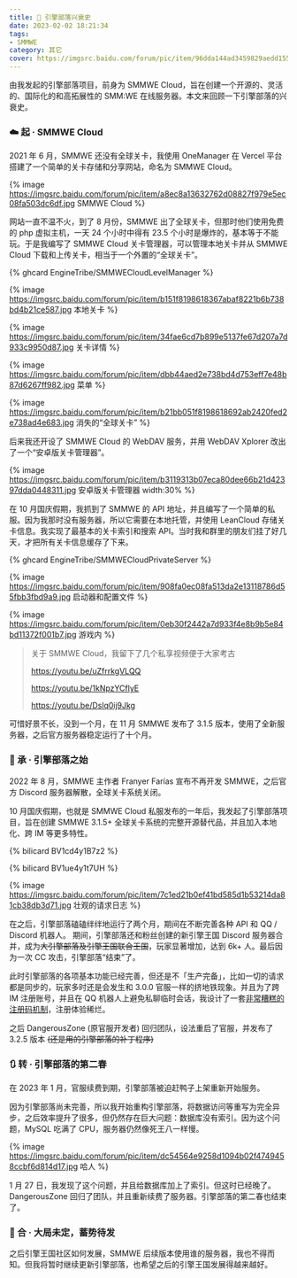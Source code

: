 ```yaml
---
title: 🏰 引擎部落兴衰史
date: 2023-02-02 18:21:34
tags:
- SMMWE
category: 其它
cover: https://imgsrc.baidu.com/forum/pic/item/96dda144ad3459829aedd15549f431adcaef8495.png
---
```


由我发起的引擎部落项目，前身为 SMMWE Cloud，旨在创建一个开源的、灵活的、国际化的和高拓展性的 SMM:WE 在线服务器。本文来回顾一下引擎部落的兴衰史。

<!--more-->

### ☁️ 起 · SMMWE Cloud

2021 年 6 月，SMMWE 还没有全球关卡，我使用 OneManager 在 Vercel 平台搭建了一个简单的关卡存储和分享网站，命名为 SMMWE Cloud。

{% image https://imgsrc.baidu.com/forum/pic/item/a8ec8a13632762d08827f979e5ec08fa503dc6df.jpg SMMWE Cloud %}

网站一直不温不火，到了 8 月份，SMMWE 出了全球关卡，但那时他们使用免费的 php 虚拟主机，一天 24 个小时中得有 23.5 个小时是爆炸的，基本等于不能玩。于是我编写了 SMMWE Cloud 关卡管理器，可以管理本地关卡并从 SMMWE Cloud 下载和上传关卡，相当于一个外置的“全球关卡”。

{% ghcard EngineTribe/SMMWECloudLevelManager %}

{% image https://imgsrc.baidu.com/forum/pic/item/b151f8198618367abaf8221b6b738bd4b21ce587.jpg 本地关卡 %}

{% image https://imgsrc.baidu.com/forum/pic/item/34fae6cd7b899e5137fe67d207a7d933c9950d87.jpg 关卡详情 %}

{% image https://imgsrc.baidu.com/forum/pic/item/dbb44aed2e738bd4d753eff7e48b87d6267ff982.jpg 菜单 %}

{% image https://imgsrc.baidu.com/forum/pic/item/b21bb051f8198618692ab2420fed2e738ad4e683.jpg 消失的“全球关卡” %}

后来我还开设了 SMMWE Cloud 的 WebDAV 服务，并用 WebDAV Xplorer 改出了一个“安卓版关卡管理器”。

{% image https://imgsrc.baidu.com/forum/pic/item/b3119313b07eca80dee66b21d42397dda0448311.jpg 安卓版关卡管理器 width:30% %}

在 10 月国庆假期，我抓到了 SMMWE 的 API 地址，并且编写了一个简单的私服。因为我那时没有服务器，所以它需要在本地托管，并使用 LeanCloud 存储关卡信息。我实现了最基本的关卡索引和搜索 API。当时我和群里的朋友们挂了好几天，才把所有关卡信息缓存了下来。

{% ghcard EngineTribe/SMMWECloudPrivateServer %}

{% image https://imgsrc.baidu.com/forum/pic/item/908fa0ec08fa513da2e13118786d55fbb3fbd9a9.jpg 启动器和配置文件 %}

{% image https://imgsrc.baidu.com/forum/pic/item/0eb30f2442a7d933f4e8b9b5e84bd11372f001b7.jpg 游戏内 %}

> 关于 SMMWE Cloud，我留下了几个私享视频便于大家考古
>
> https://youtu.be/uZfrrkgVLQQ
>
> https://youtu.be/1kNpzYCflyE
>
> https://youtu.be/Dslq0ij9Jkg

可惜好景不长，没到一个月，在 11 月 SMMWE 发布了 3.1.5 版本，使用了全新服务器，之后官方服务器稳定运行了十个月。

### 🏰 承 · 引擎部落之始

2022 年 8 月，SMMWE 主作者 Franyer Farías 宣布不再开发 SMMWE，之后官方 Discord 服务器解散，全球关卡系统关闭。

10 月国庆假期，也就是 SMMWE Cloud 私服发布的一年后，我发起了引擎部落项目，旨在创建 SMMWE 3.1.5+ 全球关卡系统的完整开源替代品，并且加入本地化、跨 IM 等更多特性。

{% bilicard BV1cd4y1B7z2 %}

{% bilicard BV1ue4y1t7UH %}

{% image https://imgsrc.baidu.com/forum/pic/item/7c1ed21b0ef41bd585d1b53214da81cb38db3d71.jpg 壮观的请求日志 %}

在之后，引擎部落磕磕绊绊地运行了两个月，期间在不断完善各种 API 和 QQ / Discord 机器人。 期间，引擎部落还和粉丝创建的新引擎王国 Discord 服务器合并，成为~~大引擎部落及引擎王国联合王国~~，玩家显著增加，达到 6k+ 人。最后因为一次 CC 攻击，引擎部落“结束”了。

此时引擎部落的各项基本功能已经完善，但还是不「生产完备」，比如一切的请求都是同步的，玩家多时还是会发生和 3.0.0 官服一样的挤地铁现象。并且为了跨 IM 注册账号，并且在 QQ 机器人上避免私聊临时会话，我设计了一套[非常糟糕的注册码机制](https://github.com/EngineTribe/web)，注册体验稀烂。

之后 DangerousZone (原官服开发者) 回归团队，设法重启了官服，并发布了 3.2.5 版本 ~~(还是用的引擎部落的补丁程序)~~

### 🔃 转 · 引擎部落的第二春

在 2023 年 1 月，官服续费到期，引擎部落被迫赶鸭子上架重新开始服务。

因为引擎部落尚未完善，所以我开始重构引擎部落，将数据访问等重写为完全异步，之后效率提升了很多，但仍然存在巨大问题：数据库没有索引。因为这个问题，MySQL 吃满了 CPU，服务器仍然像死王八一样慢。

{% image https://imgsrc.baidu.com/forum/pic/item/dc54564e9258d1094b02f4749458ccbf6d814d17.jpg 哈人 %}

1 月 27 日，我发现了这个问题，并且给数据库加上了索引。但这时已经晚了。DangerousZone 回归了团队，并且重新续费了服务器。引擎部落的第二春也结束了。

### 🤔 合 · 大局未定，蓄势待发

之后引擎王国社区如何发展，SMMWE 后续版本使用谁的服务器，我也不得而知。但我将暂时继续更新引擎部落，也希望之后的引擎王国发展得越来越好。